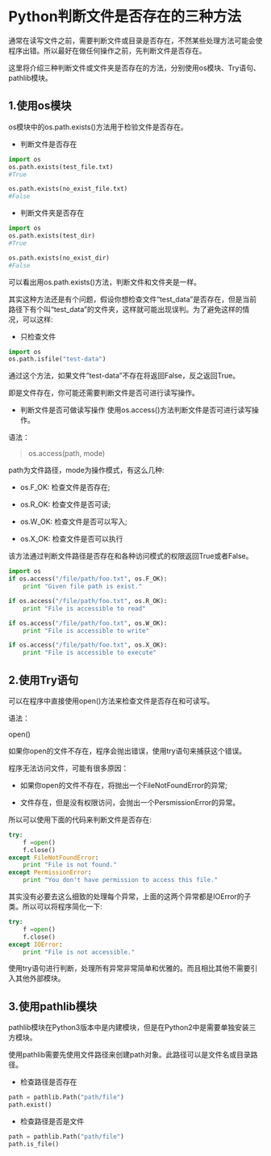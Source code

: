 # Python判断文件是否存在的三种方法

通常在读写文件之前，需要判断文件或目录是否存在，不然某些处理方法可能会使程序出错。所以最好在做任何操作之前，先判断文件是否存在。

这里将介绍三种判断文件或文件夹是否存在的方法，分别使用os模块、Try语句、pathlib模块。

## 1.使用os模块
os模块中的os.path.exists()方法用于检验文件是否存在。

- 判断文件是否存在
```py
import os
os.path.exists(test_file.txt)
#True

os.path.exists(no_exist_file.txt)
#False
```
- 判断文件夹是否存在
```py
import os
os.path.exists(test_dir)
#True

os.path.exists(no_exist_dir)
#False
```
可以看出用os.path.exists()方法，判断文件和文件夹是一样。

其实这种方法还是有个问题，假设你想检查文件“test_data”是否存在，但是当前路径下有个叫“test_data”的文件夹，这样就可能出现误判。为了避免这样的情况，可以这样:

- 只检查文件
```py
import os
os.path.isfile("test-data")
```
通过这个方法，如果文件”test-data”不存在将返回False，反之返回True。

即是文件存在，你可能还需要判断文件是否可进行读写操作。

- 判断文件是否可做读写操作
使用os.access()方法判断文件是否可进行读写操作。

语法：

>os.access(path, mode)

path为文件路径，mode为操作模式，有这么几种:

- os.F_OK: 检查文件是否存在;

- os.R_OK: 检查文件是否可读;

- os.W_OK: 检查文件是否可以写入;

- os.X_OK: 检查文件是否可以执行

该方法通过判断文件路径是否存在和各种访问模式的权限返回True或者False。
```py
import os
if os.access("/file/path/foo.txt", os.F_OK):
    print "Given file path is exist."

if os.access("/file/path/foo.txt", os.R_OK):
    print "File is accessible to read"

if os.access("/file/path/foo.txt", os.W_OK):
    print "File is accessible to write"

if os.access("/file/path/foo.txt", os.X_OK):
    print "File is accessible to execute"
```
## 2.使用Try语句
可以在程序中直接使用open()方法来检查文件是否存在和可读写。

语法：

open()

如果你open的文件不存在，程序会抛出错误，使用try语句来捕获这个错误。

程序无法访问文件，可能有很多原因：

- 如果你open的文件不存在，将抛出一个FileNotFoundError的异常;

- 文件存在，但是没有权限访问，会抛出一个PersmissionError的异常。

所以可以使用下面的代码来判断文件是否存在:
```py
try:
    f =open()
    f.close()
except FileNotFoundError:
    print "File is not found."
except PermissionError:
    print "You don't have permission to access this file."
```
其实没有必要去这么细致的处理每个异常，上面的这两个异常都是IOError的子类。所以可以将程序简化一下:
```py
try:
    f =open()
    f.close()
except IOError:
    print "File is not accessible."
```
使用try语句进行判断，处理所有异常非常简单和优雅的。而且相比其他不需要引入其他外部模块。

## 3.使用pathlib模块
pathlib模块在Python3版本中是内建模块，但是在Python2中是需要单独安装三方模块。

使用pathlib需要先使用文件路径来创建path对象。此路径可以是文件名或目录路径。

- 检查路径是否存在
```py
path = pathlib.Path("path/file")
path.exist()
```
- 检查路径是否是文件
```py
path = pathlib.Path("path/file")
path.is_file()
```
